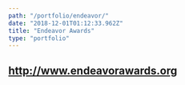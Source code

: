 ```yaml
---
path: "/portfolio/endeavor/"
date: "2018-12-01T01:12:33.962Z"
title: "Endeavor Awards"
type: "portfolio"
---
```


## <http://www.endeavorawards.org>
